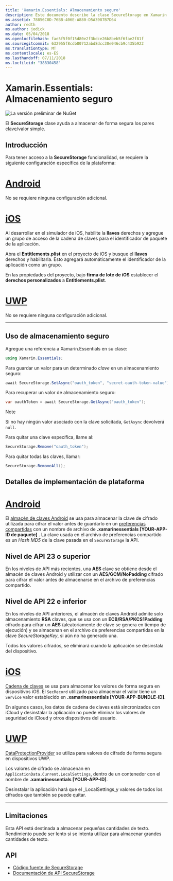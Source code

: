 ```yaml
---
title: 'Xamarin.Essentials: Almacenamiento seguro'
description: Este documento describe la clase SecureStorage en Xamarin.Essentials, lo que ayuda a almacenar de forma segura los pares clave/valor simple. Describe cómo usar la clase, especificaciones de implementación de la plataforma y limitaciones.
ms.assetid: 78856C0D-76BB-406E-A880-D5A3987B7D64
author: redth
ms.author: jodick
ms.date: 05/04/2018
ms.openlocfilehash: fae5f5f0f15d80e2f3bdce26b8beb5f6fae2f81f
ms.sourcegitcommit: 632955f8cdb80712abd8dcc30e046cb9c435b922
ms.translationtype: MT
ms.contentlocale: es-ES
ms.lasthandoff: 07/11/2018
ms.locfileid: "38830458"
---
```

# <a name="xamarinessentials-secure-storage"></a>Xamarin.Essentials: Almacenamiento seguro

![La versión preliminar de NuGet](~/media/shared/pre-release.png)

El **SecureStorage** clase ayuda a almacenar de forma segura los pares clave/valor simple.

## <a name="getting-started"></a>Introducción

Para tener acceso a la **SecureStorage** funcionalidad, se requiere la siguiente configuración específica de la plataforma:

# <a name="androidtabandroid"></a>[Android](#tab/android)

No se requiere ninguna configuración adicional.

# <a name="iostabios"></a>[iOS](#tab/ios)

Al desarrollar en el simulador de iOS, habilite la **llaves** derechos y agregue un grupo de acceso de la cadena de claves para el identificador de paquete de la aplicación.

Abra el **Entitlements.plist** en el proyecto de iOS y busque el **llaves** derechos y habilitarla. Esto agregará automáticamente el identificador de la aplicación como un grupo.

En las propiedades del proyecto, bajo **firma de lote de iOS** establecer el **derechos personalizados** a **Entitlements.plist**.

# <a name="uwptabuwp"></a>[UWP](#tab/uwp)

No se requiere ninguna configuración adicional.

-----

## <a name="using-secure-storage"></a>Uso de almacenamiento seguro

Agregue una referencia a Xamarin.Essentials en su clase:

```csharp
using Xamarin.Essentials;
```

Para guardar un valor para un determinado _clave_ en un almacenamiento seguro:

```csharp
await SecureStorage.SetAsync("oauth_token", "secret-oauth-token-value");
```

Para recuperar un valor de almacenamiento seguro:

```csharp
var oauthToken = await SecureStorage.GetAsync("oauth_token");
```

> [!NOTE]
> Si no hay ningún valor asociado con la clave solicitada, `GetAsync` devolverá `null`.

Para quitar una clave específica, llame al:

```csharp
SecureStorage.Remove("oauth_token");
```

Para quitar todas las claves, llamar:

```csharp
SecureStorage.RemoveAll();
```


## <a name="platform-implementation-specifics"></a>Detalles de implementación de plataforma

# <a name="androidtabandroid"></a>[Android](#tab/android)

El [almacén de claves Android](https://developer.android.com/training/articles/keystore.html) se usa para almacenar la clave de cifrado utilizada para cifrar el valor antes de guardarlo en un [preferencias compartidas](https://developer.android.com/training/data-storage/shared-preferences.html) con un nombre de archivo de **.xamarinessentials [YOUR-APP-ID de paquete]** .  La clave usada en el archivo de preferencias compartido es un _Hash MD5_ de la clave pasada en el `SecureStorage` la API.

## <a name="api-level-23-and-higher"></a>Nivel de API 23 o superior

En los niveles de API más recientes, una **AES** clave se obtiene desde el almacén de claves Android y utilizar con un **AES/GCM/NoPadding** cifrado para cifrar el valor antes de almacenarse en el archivo de preferencias compartido.

## <a name="api-level-22-and-lower"></a>Nivel de API 22 e inferior

En los niveles de API anteriores, el almacén de claves Android admite solo almacenamiento **RSA** claves, que se usa con un **ECB/RSA/PKCS1Padding** cifrado para cifrar un **AES** (aleatoriamente de clave se genera en tiempo de ejecución) y se almacenan en el archivo de preferencias compartidas en la clave _SecureStorageKey_, si aún no ha generado una.

Todos los valores cifrados, se eliminará cuando la aplicación se desinstala del dispositivo.

# <a name="iostabios"></a>[iOS](#tab/ios)

[Cadena de claves](https://developer.xamarin.com/api/type/Security.SecKeyChain/) se usa para almacenar los valores de forma segura en dispositivos iOS.  El `SecRecord` utilizado para almacenar el valor tiene un `Service` valor establecido en **.xamarinessentials [YOUR-APP-BUNDLE-ID]**.

En algunos casos, los datos de cadena de claves está sincronizados con iCloud y desinstalar la aplicación no puede eliminar los valores de seguridad de iCloud y otros dispositivos del usuario.

# <a name="uwptabuwp"></a>[UWP](#tab/uwp)

[DataProtectionProvider](https://docs.microsoft.com/uwp/api/windows.security.cryptography.dataprotection.dataprotectionprovider) se utiliza para valores de cifrado de forma segura en dispositivos UWP.

Los valores de cifrado se almacenan en `ApplicationData.Current.LocalSettings`, dentro de un contenedor con el nombre de **.xamarinessentials [YOUR-APP-ID]**.

Desinstalar la aplicación hará que el _LocalSettings_y valores de todos los cifrados que también se puede quitar.

-----

## <a name="limitations"></a>Limitaciones

Esta API está destinada a almacenar pequeñas cantidades de texto.  Rendimiento puede ser lento si se intenta utilizar para almacenar grandes cantidades de texto.

## <a name="api"></a>API

- [Código fuente de SecureStorage](https://github.com/xamarin/Essentials/tree/master/Xamarin.Essentials/SecureStorage)
- [Documentación de API SecureStorage](xref:Xamarin.Essentials.SecureStorage)
